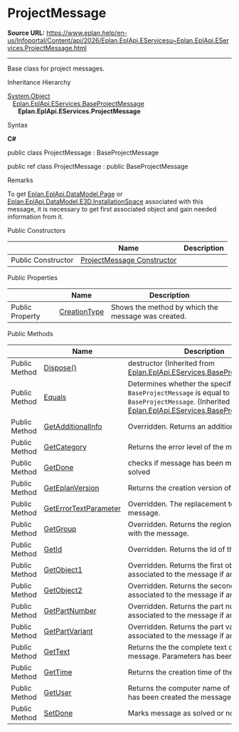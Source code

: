 # ProjectMessage

**Source URL:** https://www.eplan.help/en-us/Infoportal/Content/api/2026/Eplan.EplApi.EServicesu~Eplan.EplApi.EServices.ProjectMessage.html

---

Base class for project messages.

Inheritance Hierarchy

[System.Object](#)  
   [Eplan.EplApi.EServices.BaseProjectMessage](Eplan.EplApi.EServicesu~Eplan.EplApi.EServices.BaseProjectMessage.html)  
      **Eplan.EplApi.EServices.ProjectMessage**

Syntax

**C#**



public class ProjectMessage : BaseProjectMessage

public ref class ProjectMessage : public BaseProjectMessage


Remarks

To get [Eplan.EplApi.DataModel.Page](Eplan.EplApi.DataModelu~Eplan.EplApi.DataModel.Page.html) or [Eplan.EplApi.DataModel.E3D.InstallationSpace](Eplan.EplApi.DataModelu~Eplan.EplApi.DataModel.E3D.InstallationSpace.html) associated with this message, it is necessary to get first associated object and gain needed information from it.

Public Constructors

|  | Name | Description |
| --- | --- | --- |
| Public Constructor | [ProjectMessage Constructor](Eplan.EplApi.EServicesu~Eplan.EplApi.EServices.ProjectMessage~_ctor(ProjectMessageHandle).html) |  |



Public Properties

|  | Name | Description |
| --- | --- | --- |
| Public Property | [CreationType](Eplan.EplApi.EServicesu~Eplan.EplApi.EServices.ProjectMessage~CreationType.html) | Shows the method by which the message was created. |



Public Methods

|  | Name | Description |
| --- | --- | --- |
| Public Method | [Dispose()](Eplan.EplApi.EServicesu~Eplan.EplApi.EServices.BaseProjectMessage~Dispose().html) | destructor (Inherited from [Eplan.EplApi.EServices.BaseProjectMessage](Eplan.EplApi.EServicesu~Eplan.EplApi.EServices.BaseProjectMessage.html)) |
| Public Method | [Equals](Eplan.EplApi.EServicesu~Eplan.EplApi.EServices.BaseProjectMessage~Equals.html) | Determines whether the specified `BaseProjectMessage` is equal to the current `BaseProjectMessage`. (Inherited from [Eplan.EplApi.EServices.BaseProjectMessage](Eplan.EplApi.EServicesu~Eplan.EplApi.EServices.BaseProjectMessage.html)) |
| Public Method | [GetAdditionalInfo](Eplan.EplApi.EServicesu~Eplan.EplApi.EServices.ProjectMessage~GetAdditionalInfo.html) | Overridden. Returns an additional text if any |
| Public Method | [GetCategory](Eplan.EplApi.EServicesu~Eplan.EplApi.EServices.ProjectMessage~GetCategory.html) | Returns the error level of the message. |
| Public Method | [GetDone](Eplan.EplApi.EServicesu~Eplan.EplApi.EServices.ProjectMessage~GetDone.html) | checks if message has been marked as solved |
| Public Method | [GetEplanVersion](Eplan.EplApi.EServicesu~Eplan.EplApi.EServices.ProjectMessage~GetEplanVersion.html) | Returns the creation version of the message |
| Public Method | [GetErrorTextParameter](Eplan.EplApi.EServicesu~Eplan.EplApi.EServices.ProjectMessage~GetErrorTextParameter.html) | Overridden. The replacement text for this message. |
| Public Method | [GetGroup](Eplan.EplApi.EServicesu~Eplan.EplApi.EServices.ProjectMessage~GetGroup.html) | Overridden. Returns the region associated with the message. |
| Public Method | [GetId](Eplan.EplApi.EServicesu~Eplan.EplApi.EServices.ProjectMessage~GetId.html) | Overridden. Returns the Id of the message. |
| Public Method | [GetObject1](Eplan.EplApi.EServicesu~Eplan.EplApi.EServices.ProjectMessage~GetObject1.html) | Overridden. Returns the first object associated to the message if any |
| Public Method | [GetObject2](Eplan.EplApi.EServicesu~Eplan.EplApi.EServices.ProjectMessage~GetObject2.html) | Overridden. Returns the second object associated to the message if any |
| Public Method | [GetPartNumber](Eplan.EplApi.EServicesu~Eplan.EplApi.EServices.ProjectMessage~GetPartNumber.html) | Overridden. Returns the part number associated to the message if any. |
| Public Method | [GetPartVariant](Eplan.EplApi.EServicesu~Eplan.EplApi.EServices.ProjectMessage~GetPartVariant.html) | Overridden. Returns the part variant associated to the message if any. |
| Public Method | [GetText](Eplan.EplApi.EServicesu~Eplan.EplApi.EServices.ProjectMessage~GetText.html) | Returns the the complete text of the message. Parameters has been substituted. |
| Public Method | [GetTime](Eplan.EplApi.EServicesu~Eplan.EplApi.EServices.ProjectMessage~GetTime.html) | Returns the creation time of the message |
| Public Method | [GetUser](Eplan.EplApi.EServicesu~Eplan.EplApi.EServices.ProjectMessage~GetUser.html) | Returns the computer name of the user, who has been created the message |
| Public Method | [SetDone](Eplan.EplApi.EServicesu~Eplan.EplApi.EServices.ProjectMessage~SetDone.html) | Marks message as solved or not. |


